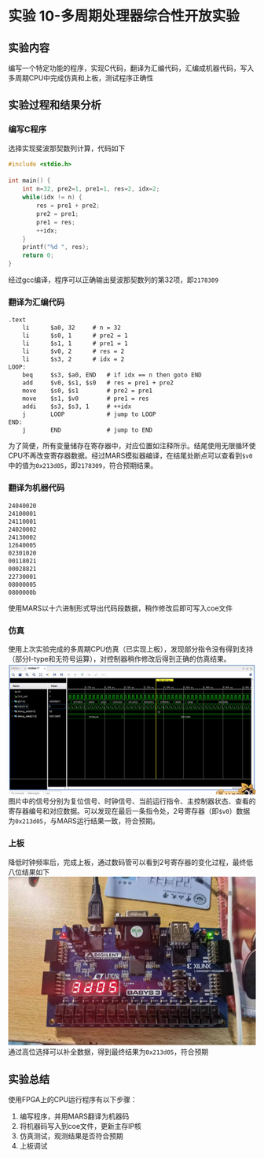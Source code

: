 # 实验 10-多周期处理器综合性开放实验
## 实验内容
编写一个特定功能的程序，实现C代码，翻译为汇编代码，汇编成机器代码，写入多周期CPU中完成仿真和上板，测试程序正确性
## 实验过程和结果分析
### 编写C程序
选择实现斐波那契数列计算，代码如下
```c
#include <stdio.h>

int main() {
    int n=32, pre2=1, pre1=1, res=2, idx=2;
    while(idx != n) {
        res = pre1 + pre2;
        pre2 = pre1;
        pre1 = res;
        ++idx;
    }
    printf("%d ", res);
    return 0;
}
```
经过gcc编译，程序可以正确输出斐波那契数列的第32项，即`2178309`
### 翻译为汇编代码
```mipsasm
.text
    li		$a0, 32		# n = 32    
    li		$s0, 1		# pre2 = 1
    li		$s1, 1		# pre1 = 1
    li		$v0, 2		# res = 2
    li		$s3, 2		# idx = 2
LOOP:  
    beq		$s3, $a0, END	# if idx == n then goto END
    add		$v0, $s1, $s0	# res = pre1 + pre2
    move 	$s0, $s1		# pre2 = pre1
    move 	$s1, $v0		# pre1 = res
    addi	$s3, $s3, 1		# ++idx
    j		LOOP			# jump to LOOP
END:
    j		END				# jump to END
```
为了简便，所有变量储存在寄存器中，对应位置如注释所示。结尾使用无限循环使CPU不再改变寄存器数据。经过MARS模拟器编译，在结尾处断点可以查看到`$v0`中的值为`0x213d05`，即`2178309`，符合预期结果。
### 翻译为机器代码
```
24040020
24100001
24110001
24020002
24130002
12640005
02301020
00118021
00028821
22730001
08000005
0800000b 
```
使用MARS以十六进制形式导出代码段数据，稍作修改后即可写入coe文件
### 仿真
使用上次实验完成的多周期CPU仿真（已实现上板），发现部分指令没有得到支持（部分I-type和无符号运算），对控制器稍作修改后得到正确的仿真结果。
![](./%E4%BB%BF%E7%9C%9F%E7%BB%93%E6%9E%9C.jpg)
图片中的信号分别为复位信号、时钟信号、当前运行指令、主控制器状态、查看的寄存器编号和对应数据。可以发现在最后一条指令处，2号寄存器（即`$v0`）数据为`0x213d05`，与MARS运行结果一致，符合预期。
### 上板
降低时钟频率后，完成上板，通过数码管可以看到2号寄存器的变化过程，最终低八位结果如下
![](./%E4%B8%8A%E6%9D%BF%E7%BB%93%E6%9E%9C.jpg)
通过高位选择可以补全数据，得到最终结果为`0x213d05`，符合预期

## 实验总结

使用FPGA上的CPU运行程序有以下步骤：
1. 编写程序，并用MARS翻译为机器码
2. 将机器码写入到coe文件，更新主存IP核
3. 仿真测试，观测结果是否符合预期
4. 上板调试